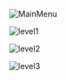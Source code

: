 ![MainMenu](https://github.com/user-attachments/assets/e3476f27-e50f-4074-b99f-b378ee9cc69c)

![level1](https://github.com/user-attachments/assets/3899d131-3a43-40ed-8a94-28f9df7e736c)

![level2](https://github.com/user-attachments/assets/e5b5dca2-d077-42b1-a647-6d2af6db7b65)

![level3](https://github.com/user-attachments/assets/a5649c16-7393-49c9-b7bb-4c27f4ea94c2)
